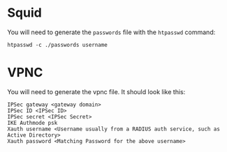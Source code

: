 # Squid
You will need to generate the `passwords` file with the `htpasswd` command:
```
htpasswd -c ./passwords username
```

# VPNC
You will need to generate the vpnc file.  It should look like this:
```
IPSec gateway <gateway domain>
IPSec ID <IPSec ID>
IPSec secret <IPSec Secret>
IKE Authmode psk
Xauth username <Username usually from a RADIUS auth service, such as Active Directory>
Xauth password <Matching Password for the above username>
```
